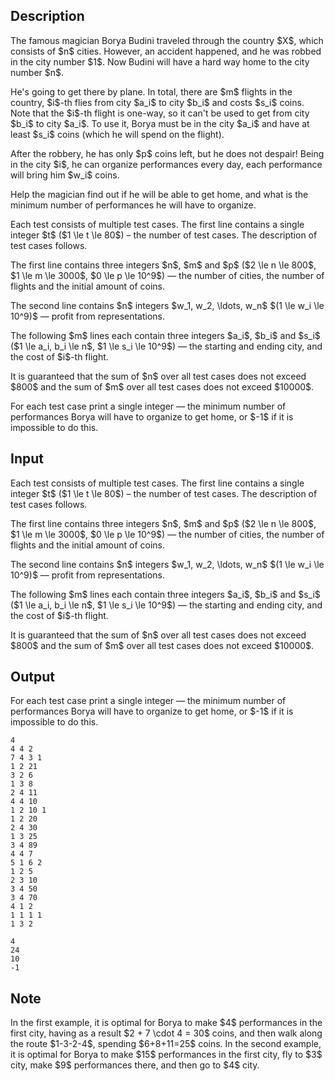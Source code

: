 ## Description

<div> The famous magician Borya Budini traveled through the country $X$, which consists of $n$ cities. However, an accident happened, and he was robbed in the city number $1$. Now Budini will have a hard way home to the city number $n$.<p>He's going to get there by plane. In total, there are $m$ flights in the country, $i$-th flies from city $a_i$ to city $b_i$ and costs $s_i$ coins. Note that the $i$-th flight is one-way, so it can't be used to get from city $b_i$ to city $a_i$. To use it, Borya must be in the city $a_i$ and have at least $s_i$ coins (which he will spend on the flight). </p><p>After the robbery, he has only $p$ coins left, but he does not despair! Being in the city $i$, he can organize performances every day, each performance will bring him $w_i$ coins. </p><p>Help the magician find out if he will be able to get home, and what is the minimum number of performances he will have to organize. </p></div><div class="input-specification"><p>Each test consists of multiple test cases. The first line contains a single integer $t$ ($1 \le t \le 80$)&nbsp;– the number of test cases. The description of test cases follows.</p><p>The first line contains three integers $n$, $m$ and $p$ ($2 \le n \le 800$, $1 \le m \le 3000$, $0 \le p \le 10^9$)&nbsp;— the number of cities, the number of flights and the initial amount of coins.</p><p>The second line contains $n$ integers $w_1, w_2, \ldots, w_n$ $(1 \le w_i \le 10^9)$&nbsp;— profit from representations.</p><p>The following $m$ lines each contain three integers $a_i$, $b_i$ and $s_i$ ($1 \le a_i, b_i \le n$, $1 \le s_i \le 10^9$)&nbsp;— the starting and ending city, and the cost of $i$-th flight.</p><p>It is guaranteed that the sum of $n$ over all test cases does not exceed $800$ and the sum of $m$ over all test cases does not exceed $10000$. </p></div><div class="output-specification"><p>For each test case print a single integer&nbsp;— the minimum number of performances Borya will have to organize to get home, or $-1$ if it is impossible to do this. </p></div>

## Input

<p>Each test consists of multiple test cases. The first line contains a single integer $t$ ($1 \le t \le 80$)&nbsp;– the number of test cases. The description of test cases follows.</p><p>The first line contains three integers $n$, $m$ and $p$ ($2 \le n \le 800$, $1 \le m \le 3000$, $0 \le p \le 10^9$)&nbsp;— the number of cities, the number of flights and the initial amount of coins.</p><p>The second line contains $n$ integers $w_1, w_2, \ldots, w_n$ $(1 \le w_i \le 10^9)$&nbsp;— profit from representations.</p><p>The following $m$ lines each contain three integers $a_i$, $b_i$ and $s_i$ ($1 \le a_i, b_i \le n$, $1 \le s_i \le 10^9$)&nbsp;— the starting and ending city, and the cost of $i$-th flight.</p><p>It is guaranteed that the sum of $n$ over all test cases does not exceed $800$ and the sum of $m$ over all test cases does not exceed $10000$. </p>

## Output

<p>For each test case print a single integer&nbsp;— the minimum number of performances Borya will have to organize to get home, or $-1$ if it is impossible to do this. </p>





```input1|2,3,4,5,6,7,14,15,16,17,18,19
4
4 4 2
7 4 3 1
1 2 21
3 2 6
1 3 8
2 4 11
4 4 10
1 2 10 1
1 2 20
2 4 30
1 3 25
3 4 89
4 4 7
5 1 6 2
1 2 5
2 3 10
3 4 50
3 4 70
4 1 2
1 1 1 1
1 3 2
```




```output1
4
24
10
-1
```



## Note

<p>In the first example, it is optimal for Borya to make $4$ performances in the first city, having as a result $2 + 7 \cdot 4 = 30$ coins, and then walk along the route $1-3-2-4$, spending $6+8+11=25$ coins.  In the second example, it is optimal for Borya to make $15$ performances in the first city, fly to $3$ city, make $9$ performances there, and then go to $4$ city. </p>
